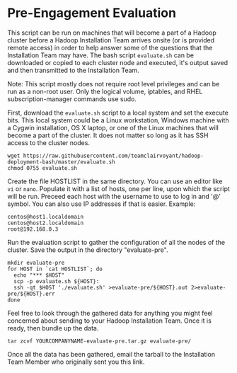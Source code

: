# Pre-Engagement Evaluation

This script can be run on machines that will become a part of a Hadoop cluster before a Hadoop Installation Team arrives onsite (or is provided remote access) in order to help answer some of the questions that the Installation Team may have.  The bash script `evaluate.sh` can be downloaded or copied to each cluster node and executed, it's output saved and then transmitted to the Installation Team.

Note: This script mostly does not require root level privileges and can be run as a non-root user.  Only the logical volume, iptables, and RHEL subscription-manager commands use sudo.

First, download the `evaluate.sh` script to a local system and set the execute bits.  This local system could be a Linux workstation, Windows machine with a Cygwin installation, OS X laptop, or one of the Linux machines that will become a part of the cluster.  It does not matter so long as it has SSH access to the cluster nodes.
```
wget https://raw.githubusercontent.com/teamclairvoyant/hadoop-deployment-bash/master/evaluate.sh
chmod 0755 evaluate.sh
```

Create the file HOSTLIST in the same directory.  You can use an editor like `vi` or `nano`.  Populate it with a list of hosts, one per line, upon which the script will be run.  Preceed each host with the username to use to log in and '@' symbol.  You can also use IP addresses if that is easier.  Example:
```
centos@host1.localdomain
centos@host2.localdomain
root@192.168.0.3
```

Run the evaluation script to gather the configuration of all the nodes of the cluster.  Save the output in the directory "evaluate-pre".
```
mkdir evaluate-pre
for HOST in `cat HOSTLIST`; do
  echo "*** $HOST"
  scp -p evaluate.sh ${HOST}:
  ssh -qt $HOST './evaluate.sh' >evaluate-pre/${HOST}.out 2>evaluate-pre/${HOST}.err
done
```

Feel free to look through the gathered data for anything you might feel concerned about sending to your Hadoop Installation Team.  Once it is ready, then bundle up the data.
```
tar zcvf YOURCOMPANYNAME-evaluate-pre.tar.gz evaluate-pre/
```

Once all the data has been gathered, email the tarball to the Installation Team Member who originally sent you this link.
